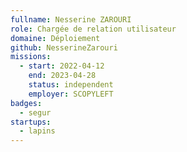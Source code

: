 ```yaml
---
fullname: Nesserine ZAROURI
role: Chargée de relation utilisateur 
domaine: Déploiement
github: NesserineZarouri
missions:
  - start: 2022-04-12
    end: 2023-04-28
    status: independent
    employer: SCOPYLEFT
badges:
  - segur
startups:
  - lapins 
---
```


